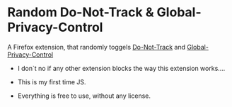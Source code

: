 # Random Do-Not-Track & Global-Privacy-Control

A Firefox extension, that randomly toggels  [Do-Not-Track](https://support.mozilla.org/en-US/kb/how-do-i-turn-do-not-track-feature) and [Global-Privacy-Control](https://support.mozilla.org/en-US/kb/global-privacy-control)

* I don`t no if any other extension blocks the way this extension works....

* This is my first time JS.
* Everything is free to use, without any license.

